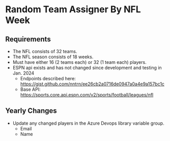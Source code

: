# Random Team Assigner By NFL Week

## Requirements
- The NFL consists of 32 teams.
- The NFL season consists of 18 weeks.
- Must have either 16 (2 teams each) or 32 (1 team each) players.
- ESPN api exists and has not changed since development and testing in Jan. 2024
  - Endpoints described here: https://gist.github.com/nntrn/ee26cb2a0716de0947a0a4e9a157bc1c
  - Base API: https://sports.core.api.espn.com/v2/sports/football/leagues/nfl


## Yearly Changes
- Update any changed players in the Azure Devops library variable group.
  - Email
  - Name
